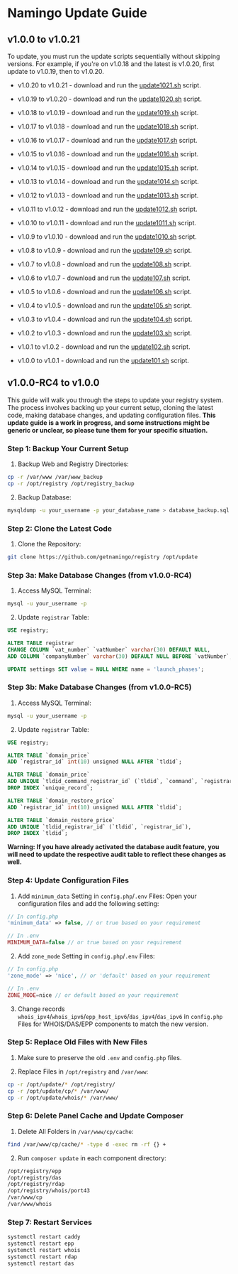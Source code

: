 # Namingo Update Guide

## v1.0.0 to v1.0.21

To update, you must run the update scripts sequentially without skipping versions. For example, if you're on v1.0.18 and the latest is v1.0.20, first update to v1.0.19, then to v1.0.20.

- v1.0.20 to v1.0.21 - download and run the [update1021.sh](update1021.sh) script.

- v1.0.19 to v1.0.20 - download and run the [update1020.sh](update1020.sh) script.

- v1.0.18 to v1.0.19 - download and run the [update1019.sh](update1019.sh) script.

- v1.0.17 to v1.0.18 - download and run the [update1018.sh](update1018.sh) script.

- v1.0.16 to v1.0.17 - download and run the [update1017.sh](update1017.sh) script.

- v1.0.15 to v1.0.16 - download and run the [update1016.sh](update1016.sh) script.

- v1.0.14 to v1.0.15 - download and run the [update1015.sh](update1015.sh) script.

- v1.0.13 to v1.0.14 - download and run the [update1014.sh](update1014.sh) script.

- v1.0.12 to v1.0.13 - download and run the [update1013.sh](update1013.sh) script.

- v1.0.11 to v1.0.12 - download and run the [update1012.sh](update1012.sh) script.

- v1.0.10 to v1.0.11 - download and run the [update1011.sh](update1011.sh) script.

- v1.0.9 to v1.0.10 - download and run the [update1010.sh](update1010.sh) script.

- v1.0.8 to v1.0.9 - download and run the [update109.sh](update109.sh) script.

- v1.0.7 to v1.0.8 - download and run the [update108.sh](update108.sh) script.

- v1.0.6 to v1.0.7 - download and run the [update107.sh](update107.sh) script.

- v1.0.5 to v1.0.6 - download and run the [update106.sh](update106.sh) script.

- v1.0.4 to v1.0.5 - download and run the [update105.sh](update105.sh) script.

- v1.0.3 to v1.0.4 - download and run the [update104.sh](update104.sh) script.

- v1.0.2 to v1.0.3 - download and run the [update103.sh](update103.sh) script.

- v1.0.1 to v1.0.2 - download and run the [update102.sh](update102.sh) script.

- v1.0.0 to v1.0.1 - download and run the [update101.sh](update101.sh) script.

## v1.0.0-RC4 to v1.0.0

This guide will walk you through the steps to update your registry system. The process involves backing up your current setup, cloning the latest code, making database changes, and updating configuration files.
**This update guide is a work in progress, and some instructions might be generic or unclear, so please tune them for your specific situation.**

### Step 1: Backup Your Current Setup

1. Backup Web and Registry Directories:

```bash
cp -r /var/www /var/www_backup
cp -r /opt/registry /opt/registry_backup
```

2. Backup Database:

```bash
mysqldump -u your_username -p your_database_name > database_backup.sql
```

### Step 2: Clone the Latest Code

1. Clone the Repository:

```bash
git clone https://github.com/getnamingo/registry /opt/update
```

### Step 3a: Make Database Changes (from v1.0.0-RC4)

1. Access MySQL Terminal:

```bash
mysql -u your_username -p
```

2. Update `registrar` Table:

```sql
USE registry;

ALTER TABLE registrar 
CHANGE COLUMN `vat_number` `vatNumber` varchar(30) DEFAULT NULL,
ADD COLUMN `companyNumber` varchar(30) DEFAULT NULL BEFORE `vatNumber`;

UPDATE settings SET value = NULL WHERE name = 'launch_phases';
```

### Step 3b: Make Database Changes (from v1.0.0-RC5)

1. Access MySQL Terminal:

```bash
mysql -u your_username -p
```

2. Update `registrar` Table:

```sql
USE registry;

ALTER TABLE `domain_price`
ADD `registrar_id` int(10) unsigned NULL AFTER `tldid`;

ALTER TABLE `domain_price`
ADD UNIQUE `tldid_command_registrar_id` (`tldid`, `command`, `registrar_id`),
DROP INDEX `unique_record`;

ALTER TABLE `domain_restore_price`
ADD `registrar_id` int(10) unsigned NULL AFTER `tldid`;

ALTER TABLE `domain_restore_price`
ADD UNIQUE `tldid_registrar_id` (`tldid`, `registrar_id`),
DROP INDEX `tldid`;
```

**Warning: If you have already activated the database audit feature, you will need to update the respective audit table to reflect these changes as well.**

### Step 4: Update Configuration Files

1. Add `minimum_data` Setting in `config.php`/`.env` Files:
Open your configuration files and add the following setting:

```php
// In config.php
'minimum_data' => false, // or true based on your requirement

// In .env
MINIMUM_DATA=false // or true based on your requirement
```

2. Add `zone_mode` Setting in `config.php`/`.env` Files:

```php
// In config.php
'zone_mode' => 'nice', // or 'default' based on your requirement

// In .env
ZONE_MODE=nice // or default based on your requirement
```

3. Change records `whois_ipv4`/`whois_ipv6`/`epp_host_ipv6`/`das_ipv4`/`das_ipv6` in `config.php` Files for WHOIS/DAS/EPP components to match the new version.

### Step 5: Replace Old Files with New Files

1. Make sure to preserve the old `.env` and `config.php` files.

2. Replace Files in `/opt/registry` and `/var/www`:

```bash
cp -r /opt/update/* /opt/registry/
cp -r /opt/update/cp/* /var/www/
cp -r /opt/update/whois/* /var/www/
```

### Step 6: Delete Panel Cache and Update Composer

1. Delete All Folders in `/var/www/cp/cache`:

```bash
find /var/www/cp/cache/* -type d -exec rm -rf {} +
```

2. Run `composer update` in each component directory:

```bash
/opt/registry/epp
/opt/registry/das
/opt/registry/rdap
/opt/registry/whois/port43
/var/www/cp
/var/www/whois
```

### Step 7: Restart Services

```bash
systemctl restart caddy
systemctl restart epp
systemctl restart whois
systemctl restart rdap
systemctl restart das
```
